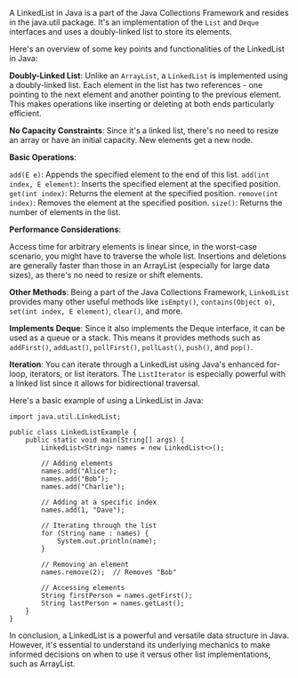 A LinkedList in Java is a part of the Java Collections Framework and resides in the java.util package. It's an implementation of the `List` and `Deque` interfaces and uses a doubly-linked list to store its elements.

Here's an overview of some key points and functionalities of the LinkedList in Java:

**Doubly-Linked List**: Unlike an `ArrayList`, a `LinkedList` is implemented using a doubly-linked list. Each element in the list has two references - one pointing to the next element and another pointing to the previous element. This makes operations like inserting or deleting at both ends particularly efficient.

**No Capacity Constraints**: Since it's a linked list, there's no need to resize an array or have an initial capacity. New elements get a new node.

**Basic Operations**:

`add(E e)`: Appends the specified element to the end of this list.
`add(int index, E element)`: Inserts the specified element at the specified position.
`get(int index)`: Returns the element at the specified position.
`remove(int index)`: Removes the element at the specified position.
`size()`: Returns the number of elements in the list.

**Performance Considerations**:

Access time for arbitrary elements is linear since, in the worst-case scenario, you might have to traverse the whole list.
Insertions and deletions are generally faster than those in an ArrayList (especially for large data sizes), as there's no need to resize or shift elements.

**Other Methods**: Being a part of the Java Collections Framework, `LinkedList` provides many other useful methods like `isEmpty()`, `contains(Object o)`, `set(int index, E element)`, `clear()`, and more.

**Implements Deque**: Since it also implements the Deque interface, it can be used as a queue or a stack. This means it provides methods such as `addFirst()`, `addLast()`, `pollFirst()`, `pollLast()`, `push()`, and `pop()`.

**Iteration**: You can iterate through a LinkedList using Java's enhanced for-loop, iterators, or list iterators. The `ListIterator` is especially powerful with a linked list since it allows for bidirectional traversal.

Here's a basic example of using a LinkedList in Java:

    import java.util.LinkedList;

    public class LinkedListExample {
        public static void main(String[] args) {
            LinkedList<String> names = new LinkedList<>();

            // Adding elements
            names.add("Alice");
            names.add("Bob");
            names.add("Charlie");
    
            // Adding at a specific index
            names.add(1, "Dave");
    
            // Iterating through the list
            for (String name : names) {
                System.out.println(name);
            }
    
            // Removing an element
            names.remove(2);  // Removes "Bob"
    
            // Accessing elements
            String firstPerson = names.getFirst();
            String lastPerson = names.getLast();
        }
    }

In conclusion, a LinkedList is a powerful and versatile data structure in Java. However, it's essential to understand its underlying mechanics to make informed decisions on when to use it versus other list implementations, such as ArrayList.